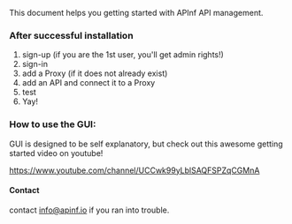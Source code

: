 This document helps you getting started with APInf API management.

### After successful installation ###

1) sign-up (if you are the 1st user, you'll get admin rights!)
2) sign-in 
3) add a Proxy (if it does not already exist)
5) add an API and connect it to a Proxy
6) test
7) Yay!

### How to use the GUI: ###
GUI is designed to be self explanatory, but check out this awesome getting started video on youtube!

https://www.youtube.com/channel/UCCwk99yLblSAQFSPZqCGMnA

#### Contact ####
contact info@apinf.io if you ran into trouble.
